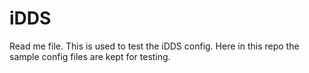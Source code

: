 # iDDS

Read me file.
This is used to test the iDDS config.
Here in this repo the sample config files are kept for testing.
